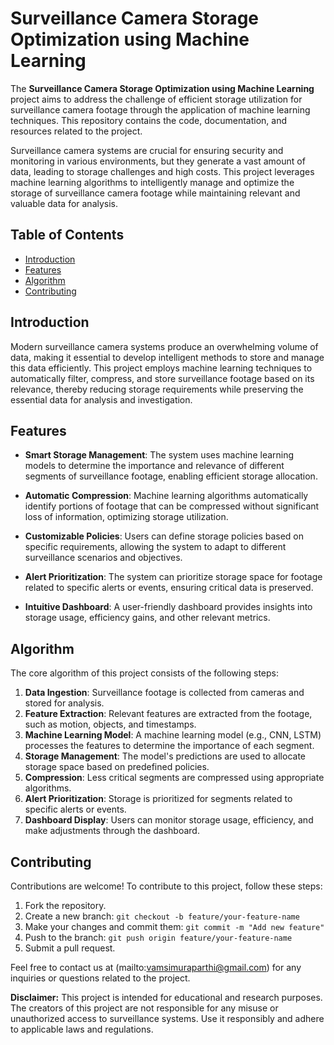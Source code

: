 # Surveillance Camera Storage Optimization using Machine Learning

The **Surveillance Camera Storage Optimization using Machine Learning** project aims to address the challenge of efficient storage utilization for surveillance camera footage through the application of machine learning techniques. This repository contains the code, documentation, and resources related to the project.

Surveillance camera systems are crucial for ensuring security and monitoring in various environments, but they generate a vast amount of data, leading to storage challenges and high costs. This project leverages machine learning algorithms to intelligently manage and optimize the storage of surveillance camera footage while maintaining relevant and valuable data for analysis.

## Table of Contents

- [Introduction](#introduction)
- [Features](#features)
- [Algorithm](#algorithm)
- [Contributing](#contributing)

## Introduction

Modern surveillance camera systems produce an overwhelming volume of data, making it essential to develop intelligent methods to store and manage this data efficiently. This project employs machine learning techniques to automatically filter, compress, and store surveillance footage based on its relevance, thereby reducing storage requirements while preserving the essential data for analysis and investigation.

## Features

- **Smart Storage Management**: The system uses machine learning models to determine the importance and relevance of different segments of surveillance footage, enabling efficient storage allocation.
  
- **Automatic Compression**: Machine learning algorithms automatically identify portions of footage that can be compressed without significant loss of information, optimizing storage utilization.

- **Customizable Policies**: Users can define storage policies based on specific requirements, allowing the system to adapt to different surveillance scenarios and objectives.

- **Alert Prioritization**: The system can prioritize storage space for footage related to specific alerts or events, ensuring critical data is preserved.

- **Intuitive Dashboard**: A user-friendly dashboard provides insights into storage usage, efficiency gains, and other relevant metrics.

## Algorithm

The core algorithm of this project consists of the following steps:

1. **Data Ingestion**: Surveillance footage is collected from cameras and stored for analysis.
2. **Feature Extraction**: Relevant features are extracted from the footage, such as motion, objects, and timestamps.
3. **Machine Learning Model**: A machine learning model (e.g., CNN, LSTM) processes the features to determine the importance of each segment.
4. **Storage Management**: The model's predictions are used to allocate storage space based on predefined policies.
5. **Compression**: Less critical segments are compressed using appropriate algorithms.
6. **Alert Prioritization**: Storage is prioritized for segments related to specific alerts or events.
7. **Dashboard Display**: Users can monitor storage usage, efficiency, and make adjustments through the dashboard.

## Contributing

Contributions are welcome! To contribute to this project, follow these steps:

1. Fork the repository.
2. Create a new branch: `git checkout -b feature/your-feature-name`
3. Make your changes and commit them: `git commit -m "Add new feature"`
4. Push to the branch: `git push origin feature/your-feature-name`
5. Submit a pull request.


Feel free to contact us at (mailto:vamsimuraparthi@gmail.com) for any inquiries or questions related to the project.

**Disclaimer:** This project is intended for educational and research purposes. The creators of this project are not responsible for any misuse or unauthorized access to surveillance systems. Use it responsibly and adhere to applicable laws and regulations.
